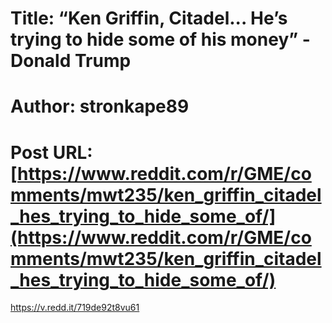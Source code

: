 # Title: “Ken Griffin, Citadel... He’s trying to hide some of his money” -Donald Trump
# Author: stronkape89
# Post URL: [https://www.reddit.com/r/GME/comments/mwt235/ken_griffin_citadel_hes_trying_to_hide_some_of/](https://www.reddit.com/r/GME/comments/mwt235/ken_griffin_citadel_hes_trying_to_hide_some_of/)


https://v.redd.it/719de92t8vu61